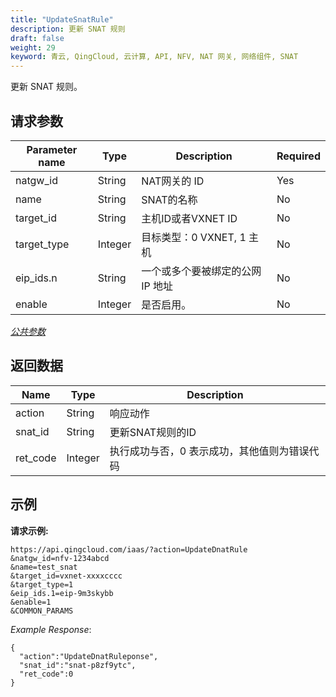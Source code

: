 ```yaml
---
title: "UpdateSnatRule"
description: 更新 SNAT 规则
draft: false
weight: 29
keyword: 青云, QingCloud, 云计算, API, NFV, NAT 网关, 网络组件, SNAT
---
```


更新 SNAT 规则。

## 请求参数

| Parameter name | Type | Description | Required |
| --- | --- | --- | --- |
| natgw_id | String | NAT网关的 ID | Yes |
| name | String | SNAT的名称 | No |
| target_id | String | 主机ID或者VXNET ID | No |
| target_type | Integer | 目标类型：0 VXNET, 1 主机 | No |
| eip_ids.n | String | 一个或多个要被绑定的公网 IP 地址 | No |
| enable | Integer | 是否启用。 | No |

[_公共参数_](../../get_api/parameters/)

## 返回数据

| Name | Type | Description |
| --- | --- | --- |
| action | String | 响应动作 |
| snat_id | String | 更新SNAT规则的ID |
| ret_code | Integer | 执行成功与否，0 表示成功，其他值则为错误代码 |

## 示例

**请求示例:**

```
https://api.qingcloud.com/iaas/?action=UpdateDnatRule
&natgw_id=nfv-1234abcd
&name=test_snat
&target_id=vxnet-xxxxcccc
&target_type=1
&eip_ids.1=eip-9m3skybb
&enable=1
&COMMON_PARAMS
```

_Example Response_:

```
{
  "action":"UpdateDnatRuleponse",
  "snat_id":"snat-p8zf9ytc",
  "ret_code":0
}
```
